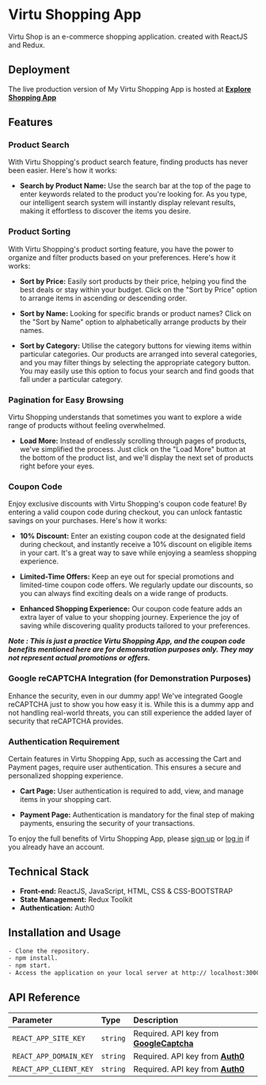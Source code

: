 # **Virtu Shopping App**

Virtu Shop is an e-commerce shopping application. created with ReactJS and Redux.

## **Deployment**

The live production version of My Virtu Shopping App is hosted at **[Explore Shopping App](https://virtu-shopping.netlify.app/)**

## **Features**

### Product Search

With Virtu Shopping's product search feature, finding products has never been easier. Here's how it works:

- **Search by Product Name:** Use the search bar at the top of the page to enter keywords related to the product you're looking for. As you type, our intelligent search system will instantly display relevant results, making it effortless to discover the items you desire.

### Product Sorting

With Virtu Shopping's product sorting feature, you have the power to organize and filter products based on your preferences. Here's how it works:

- **Sort by Price:** Easily sort products by their price, helping you find the best deals or stay within your budget. Click on the "Sort by Price" option to arrange items in ascending or descending order.

- **Sort by Name:** Looking for specific brands or product names? Click on the "Sort by Name" option to alphabetically arrange products by their names.

- **Sort by Category:** Utilise the category buttons for viewing items within particular categories. Our products are arranged into several categories, and you may filter things by selecting the appropriate category button. You may easily use this option to focus your search and find goods that fall under a particular category.

### Pagination for Easy Browsing

Virtu Shopping understands that sometimes you want to explore a wide range of products without feeling overwhelmed.

- **Load More:** Instead of endlessly scrolling through pages of products, we've simplified the process. Just click on the "Load More" button at the bottom of the product list, and we'll display the next set of products right before your eyes.

### Coupon Code

Enjoy exclusive discounts with Virtu Shopping's coupon code feature! By entering a valid coupon code during checkout, you can unlock fantastic savings on your purchases. Here's how it works:

- **10% Discount:** Enter an existing coupon code at the designated field during checkout, and instantly receive a 10% discount on eligible items in your cart. It's a great way to save while enjoying a seamless shopping experience.

- **Limited-Time Offers:** Keep an eye out for special promotions and limited-time coupon code offers. We regularly update our discounts, so you can always find exciting deals on a wide range of products.

- **Enhanced Shopping Experience:** Our coupon code feature adds an extra layer of value to your shopping journey. Experience the joy of saving while discovering quality products tailored to your preferences.

***Note :  This is just a practice Virtu Shopping App, and the coupon code benefits mentioned here are for demonstration purposes only. They may not represent actual promotions or offers.***

### Google reCAPTCHA Integration (for Demonstration Purposes)

Enhance the security, even in our dummy app! We've integrated Google reCAPTCHA just to show you how easy it is. While this is a dummy app and not handling real-world threats, you can still experience the added layer of security that reCAPTCHA provides.

### Authentication Requirement

Certain features in Virtu Shopping App, such as accessing the Cart and Payment pages, require user authentication. This ensures a secure and personalized shopping experience.

- **Cart Page:** User authentication is required to add, view, and manage items in your shopping cart.

- **Payment Page:** Authentication is mandatory for the final step of making payments, ensuring the security of your transactions.

To enjoy the full benefits of Virtu Shopping App, please [sign up](#) or [log in](#) if you already have an account.

## **Technical Stack**

- **Front-end:** ReactJS, JavaScript, HTML, CSS & CSS-BOOTSTRAP
- **State Management:** Redux Toolkit
- **Authentication:** Auth0

## **Installation and Usage**

```bash
- Clone the repository.
- npm install.
- npm start.
- Access the application on your local server at http:// localhost:3000.
```

## **API Reference**

| Parameter              | Type     | Description                                                                                 |
| :--------------------- | :------- | :------------------------------------------------------------------------------------------ |
| `REACT_APP_SITE_KEY`   | `string` | Required. API key from **[GoogleCaptcha](https://www.google.com/recaptcha/admin/create)**   |
| `REACT_APP_DOMAIN_KEY` | `string` | Required. API key from **[Auth0](https://auth0.com/docs/quickstart/spa/react/interactive)** |
| `REACT_APP_CLIENT_KEY` | `string` | Required. API key from **[Auth0](https://auth0.com/docs/quickstart/spa/react/interactive)** |
